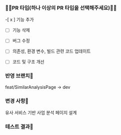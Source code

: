 ### 🧑‍💻PR 타입(하나 이상의 PR 타입을 선택해주세요)🧑‍💻
-[ x ] 기능 추가

-[  ] 기능 삭제

-[  ] 버그 수정

-[  ] 의존성, 환경 변수, 빌드 관련 코드 업데이트

-[  ] 코드 및 구조 개선

### 반영 브랜치🥞
feat/SimilarAnalysisPage -> dev
<!-- ex) feat/auth -> dev -->

### 변경 사항🧐
유사 서비스 기반 사업 분석 페이지 설계
<!-- ex) 로그인 시, 구글 소셜 로그인 기능을 추가했습니다. -->

### 테스트 결과🔖
<!-- ex) 베이스 브랜치에 포함되기 위한 코드는 모두 정상적으로 동작해야 합니다. 결과물에 대한 스크린샷, GIF, 혹은 라이브 데모가 가능하도록 샘플API를 첨부할 수도 있습니다. -->